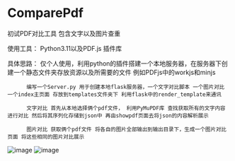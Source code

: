 # ComparePdf

初试PDF对比工具  包含文字以及图片查重

使用工具： Python3.11以及PDF.js 插件库

具体思路： 仅个人使用，利用python的插件搭建一个本地服务器，在服务器下创建一个静态文件夹存放资源以及所需要的文件 例如PDFjs中的workjs和minjs

          编写一个Server.py 用于创建本地flask服务器，一个文字对比脚本 一个图片对比  一个index主页面 存放到templates文件夹下 利用flask中的render_template来通讯
          
          文字对比 首先从本地选择俩个pdf文件， 利用PyMuPDF库 查找获取所有的文字内容进行对比 然后将其序列化存储到json中 再由showpdf页面去将json的内容解析展示
          
          图片对比 获取俩个pdf文件 将各自的图片全部输出到输出目录下，生成一个图片对比页面 将这些相同的图片对比展示
          

![image](https://github.com/user-attachments/assets/ae88cc66-c95c-4a3f-9e5c-3895e458fd66)
![image](https://github.com/user-attachments/assets/cf1fab40-1e03-478b-b1b0-03532f39e337)

